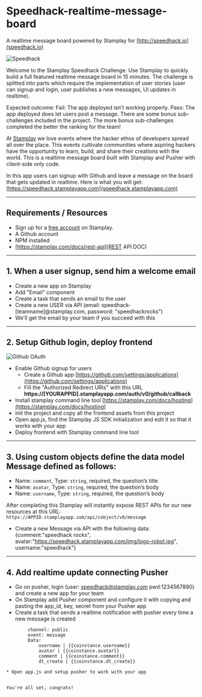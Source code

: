# Speedhack-realtime-message-board
A realtime message board powered by Stamplay for [http://speedhack.io](speedhack.io)

![Speedhack](https://speedhack.stamplayapp.com/img/email_header.png "Speedhack")

Welcome to the Stamplay Speedhack Challenge. Use Stamplay to quickly build a full featured realtime message board in 15 minutes. The challenge is splitted into parts which require the implementation of user stories (user can signup and login, user publishes a new messages, UI updates in realtime). 

Expected outcome:
Fail: The app deployed isn’t working properly.
Pass: The app deployed does let users post a message. There are some bonus sub-challenges included in the project. The more bonus sub-challenges completed the better the ranking for the team!

At [Stamplay](https://stamplay.com) we love events where the hacker ethos of developers spread all over the place. This events cultivate communities where aspiring hackers have the opportunity to learn, build, and share their creations with the world. This is a realtime message board built with Stamplay and Pusher with client-side only code.

In this app users can signup with Github and leave a message on the board that gets updated in realtime. 
Here is what you will get: [https://speedhack.stamplayapp.com](speedhack.stamplayapp.com)

-----------------------
## Requirements / Resources

* Sign up for a [free account](http://editor.stamplay.com/apps) on Stamplay.
* A Github account
* NPM installed
* [https://stamplay.com/docs/rest-api](REST API DOC)

-----------------------
## 1. When a user signup, send him a welcome email

* Create a new app on Stamplay
* Add "Email" component
* Create a task that sends an email to the user
* Create a new USER via API (email: speedhack-[teamname]@stamplay.com, password: "speedhackrocks")
* We'll get the email by your team if you succeed with this


-----------------------
## 2. Setup Github login, deploy frontend

![Github OAuth](http://blog.stamplay.com/wp-content/uploads/2014/09/Schermata-2014-09-09-alle-16.27.56.png "Github OAuth")

* Enable Github signup for users
	* Create a Github app [https://github.com/settings/applications](https://github.com/settings/applications)
	* Fill the "Authorized Redirect URIs" with this URL **https://[YOURAPPID].stamplayapp.com/auth/v0/github/callback**
* Install stamplay command line tool [https://stamplay.com/docs/hosting](https://stamplay.com/docs/hosting)
* Init the project and copy all the frontend assets from this project
* Open app.js, find the Stamplay JS SDK initialization and edit it so that it works with your app
* Deploy frontend with Stamplay command line tool


-----------------------
## 3. Using custom objects define the data model **Message** defined as follows:

* Name: `comment`, Type: `string`, required, the question’s title
* Name: `avatar`, Type: `string`, required, the question’s body
* Name: `username`, Type: `string`, required, the question’s body

After completing this Stamplay will instantly expose REST APIs for our new resources at this URL: `https://APPID.stamplayapp.com/api/cobject/v0/message`

* Create a new Message via API with the following data:  {comment:"speedhack rocks", avatar:"https://speedhack.stamplayapp.com/img/logo-robot.jpg", username:"speedhack"}


-----------------------
## 4. Add realtime update connecting Pusher

* Go on pusher, login (user: speedhack@stamplay.com pwd:1234567890) and create a new app for your team
* On Stamplay add Pusher component and configure it with copying and pasting the app_id, key, secret from your Pusher app
* Create a task that sends a realtime notification with pusher every time a new message is created

```	
		channel: public
		event: message
		Data:
			username | {{coinstance.username}}
			avatar | {{coinstance.avatar}}
			comment | {{coinstance.comment}}
			dt_create | {{coinstance.dt_create}}

* Open app.js and setup pusher to work with your app


You're all set, congrats!

